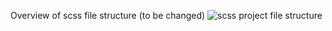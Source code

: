 Overview of scss file structure (to be changed)
![scss project file structure](https://user-images.githubusercontent.com/87656238/175018806-01f9bb87-28d3-4208-a7c0-e984cb6c4ac5.JPG)
